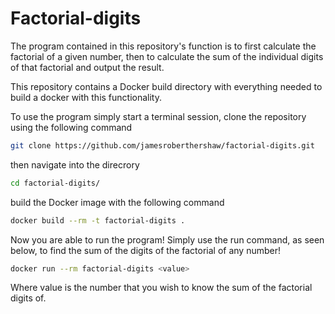 # Factorial-digits

The program contained in this repository's function is to first calculate the factorial of a given number, then to calculate the sum of the individual digits of that factorial and output the result.

This repository contains a Docker build directory with everything needed to build a docker with this functionality.

To use the program simply start a terminal session, clone the repository using the following command

```sh
git clone https://github.com/jamesroberthershaw/factorial-digits.git
```
then navigate into the direcrory
```sh
cd factorial-digits/
```
build the Docker image with the following command
```sh
docker build --rm -t factorial-digits .
```
Now you are able to run the program! Simply use the run command, as seen below, to find the sum of the digits of the factorial of any number!

```sh
docker run --rm factorial-digits <value>
```
Where value is the number that you wish to know the sum of the factorial digits of. 


